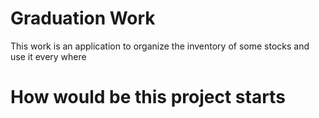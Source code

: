 # Graduation Work
This work is an application to organize the inventory of some stocks and use it every where 

# How would be this project starts
